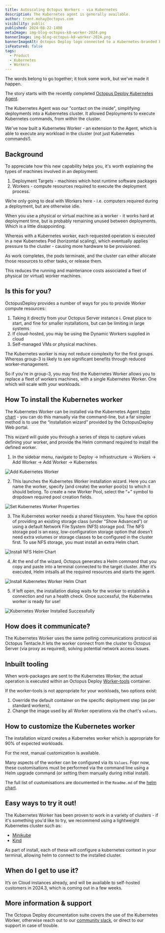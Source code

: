 ```yaml
---
title: Autoscaling Octopus Workers - via Kubernetes
description: The Kubernetes agent is generally available.
author: trent.mohay@octopus.com
visibility: public
published: 2024-08-22-1400
metaImage: img-blog-octopus-k8-worker-2024.png
bannerImage: img-blog-octopus-k8-worker-2024.png
bannerImageAlt: Octopus Deploy logo connected to a Kubernetes-branded box with an Octopus logo in it.
isFeatured: false
tags: 
  - Product
  - Kubernetes
  - Workers
---
```

The words belong to go together; it took some work, but we've made it happen.

The story starts with the recently completed [Octopus Deploy Kubernetes Agent](https://octopus.com/blog/kubernetes-agent).

The Kubernetes Agent was our "contact on the inside", simplifying deployments into a Kubernetes cluster. 
It allowed Deployments to execute Kubernetes commands, from _within_ the cluster.

We've now built a Kubernetes Worker - an extension to the Agent, which is able to execute any workload in the cluster 
(not just Kubernetes commands!).

## Background
To appreciate how this new capability helps you, it's worth explaining the types of machines involved in an deployment:

1. Deployment Targets - machines which host runtime software packages
2. Workers - compute resources required to execute the deployment process.

We’re only going to deal with Workers here - i.e. computers required during a deployment, but are otherwise idle.

When you use a physical or virtual machine as a worker - it works hard at deployment time, but is probably remaining
unused between deployments. Which is a little disappointing.

Whereas with a Kubernetes worker, each requested operation is executed in a new Kubernetes Pod (horizontal scaling), which
eventually applies pressure to the cluster - causing more hardware to be provisioned.

As work completes, the pods terminate, and the cluster can either allocate those resources to other tasks, or release them.

This reduces the running and maintenance costs associated a fleet of physical (or virtual) worker machines.

## Is this for you?
OctopusDeploy provides a number of ways for you to provide Worker compute resources:

1. Taking it directly from your Octopus Server instance
    i. Great place to start, and fine for smaller installations, but can be limiting in large systems
2. If cloud-hosted, you may be using the Dynamic Workers supplied in cloud
3. Self-managed VMs or physical machines.

The Kubernetes worker is may not reduce complexity for the first groups. 
Whereas group-3 is likely to see significant benefits through reduced worker-management.

So if you're in group-3, you may find the Kubernetes Worker allows you to replace a fleet of workers machines, with a single Kubernetes Worker. One which will scale with your workloads.

## How To install the Kubernetes worker
The Kubernetes Worker can be installed via the Kubernetes Agent [helm chart](https://hub.docker.com/r/octopusdeploy/kubernetes-agent) - you can do this manually via the command-line, but a far simpler method is to use the “installation wizard” provided by the OctopusDeploy Web portal.

This wizard will guide you through a series of steps to capture values defining your worker, and provide the Helm command required to install the defined worker.

1. In the sidebar menu, navigate to Deploy → Infrastructure → Workers → Add Worker → Add Worker → Kubernetes

![Add Kubernetes Worker](add-kubernetes-worker.png)

2. This launches the Kubernetes Worker installation wizard. Here you can name the worker, specify (and create) the worker pool(s) to which it should belong. To create a new Worker Pool, select the “+” symbol to dropdown required pool creation fields.

![Set Kubernetes Worker Properties](add-kubernetes-worker-properties.png)

3. The Kubernetes worker needs a shared filesystem. You have the option of providing an existing storage class (under “Show Advanced”) or using a default Network File System (NFS) storage pod. The NFS storage pod is an easy, low-configuration storage option that doesn’t need extra volumes or storage classes to be configured in the cluster first. To use NFS storage, you must install an extra Helm chart.

![Install NFS Helm Chart](install-nfs-helm-chart.png)

4. At the end of the wizard, Octopus generates a Helm command that you copy and paste into a terminal connected to the target cluster. After it’s executed, Helm intsalls all the required resources and starts the agent.

![Install Kubernetes Worker Helm Chart](install-kubernetes-worker-helm-chart.png)

5. If left open, the installation dialog waits for the worker to establish a connection and run a health check. Once successful, the Kubernetes worker is ready for use!

![Kubernetes Worker Installed Successfully](kubernetes-helm-chart-installed-success.png)

## How does it communicate?
The Kubernetes Worker uses the same polling communications protocol as Octopus Tentacle.It lets the worker connect from the cluster to Octopus Server (via proxy as required), solving potential network access issues.

## Inbuilt tooling 
When work-packages are sent to the Kubernetes Worker, the actual operation is executed within an Octopus Deploy [Worker-tools](https://hub.docker.com/r/octopusdeploy/worker-tools) container.

If the worker-tools is not appropriate for your workloads, two options exist:
1. Override the default container on the specific deployment step (as per standard workers),
2. Change the image used by all Worker operations via the chart's `values`.

## How to customize the Kubernetes worker
The installation wizard creates a Kubernetes worker which is appropriate for 90% of expected workloads.

For the rest,  manual customization is available.

Many aspects of the worker can be configured via its `Values`. Fopr now, these customisations must be performed via the command
line using a Helm upgrade command (or setting them manually during initial install).

The full list of customisations are documented in the `Readme.md` of the [helm chart](https://hub.docker.com/r/octopusdeploy/kubernetes-agent).

## Easy ways to try it out!
The Kubernetes Worker has been proven to work in a variety of clusters - if it's something you'd like to try, we recommend using
a lightweight Kubernetes cluster such as:
* [Minikube](https://minikube.sigs.k8s.io/docs/start/?arch=%2Fmacos%2Farm64%2Fstable%2Fbinary+download)
* [Kind](https://kind.sigs.k8s.io/docs/user/quick-start/)

As part of install, each of these will configure a kubernetes context in your terminal, allowing helm to connect to the installed
cluster.

## When do I get to use it?
It’s on Cloud instances already, and will be available to self-hosted customers in 2024.3, which is coming out in a few weeks.

## More information & support
The Octopus Deploy documentation suite covers the use of the Kubernetes Worker, otherwise reach out to our [community slack](https://octopususergroup.slack.com/archives/CBQ3FPQAH), or direct to our support in case of trouble.

